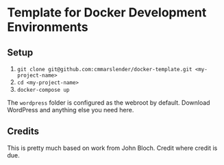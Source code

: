 # Template for Docker Development Environments

## Setup
1. `git clone git@github.com:cmmarslender/docker-template.git <my-project-name>`
1. `cd <my-project-name>`
1. `docker-compose up`

The `wordpress` folder is configured as the webroot by default. Download WordPress and anything else you need here.

## Credits

This is pretty much based on work from John Bloch. Credit where credit is due. 
